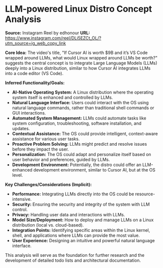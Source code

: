 # LLM-powered Linux Distro Concept Analysis

**Source:** Instagram Reel by edhonour
**URL:** https://www.instagram.com/reel/DLi5EZCt_OL/?utm_source=ig_web_copy_link

**Core Idea:** The video's title, "If Cursor AI is worth $9B and it’s VS Code wrapped around LLMs, what would Linux wrapped around LLMs be worth?" suggests the central concept is to integrate Large Language Models (LLMs) deeply into a Linux distribution, similar to how Cursor AI integrates LLMs into a code editor (VS Code).

**Inferred Functionality/Goals:**
*   **AI-Native Operating System:** A Linux distribution where the operating system itself is enhanced and controlled by LLMs.
*   **Natural Language Interface:** Users could interact with the OS using natural language commands, rather than traditional shell commands or GUI interactions.
*   **Automated System Management:** LLMs could automate tasks like system configuration, troubleshooting, software installation, and updates.
*   **Contextual Assistance:** The OS could provide intelligent, context-aware assistance for various user tasks.
*   **Proactive Problem Solving:** LLMs might predict and resolve issues before they impact the user.
*   **Personalization:** The OS could adapt and personalize itself based on user behavior and preferences, guided by LLMs.
*   **Development Environment:** Potentially, the distro could offer an LLM-enhanced development environment, similar to Cursor AI, but at the OS level.

**Key Challenges/Considerations (Implicit):**
*   **Performance:** Integrating LLMs directly into the OS could be resource-intensive.
*   **Security:** Ensuring the security and integrity of the system with LLM control.
*   **Privacy:** Handling user data and interactions with LLMs.
*   **Model Size/Deployment:** How to deploy and manage LLMs on a Linux distribution (local vs. cloud-based).
*   **Integration Points:** Identifying specific areas within the Linux kernel, shell, and applications where LLMs can provide the most value.
*   **User Experience:** Designing an intuitive and powerful natural language interface.

This analysis will serve as the foundation for further research and the development of detailed todo lists and architectural documentation.

